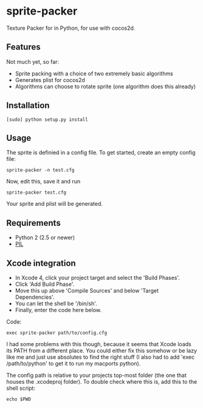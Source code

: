 # sprite-packer

Texture Packer for in Python, for use with cocos2d.

## Features

Not much yet, so far:

 * Sprite packing with a choice of two extremely basic algorithms
 * Generates plist for cocos2d
 * Algorithms can choose to rotate sprite (one algorithm does this already)

## Installation

    [sudo] python setup.py install

## Usage

The sprite is definied in a config file. To get started, create an empty config file:

    sprite-packer -n test.cfg

Now, edit this, save it and run

    sprite-packer test.cfg

Your sprite and plist will be generated.

## Requirements

 * Python 2 (2.5 or newer)
 * [PIL](http://www.pythonware.com/products/pil/)

## Xcode integration

 * In Xcode 4, click your project target and select the 'Build Phases'.
 * Click 'Add Build Phase'.
 * Move this up above 'Compile Sources' and below 'Target Dependencies'.
 * You can let the shell be '/bin/sh'.
 * Finally, enter the code here below.

Code:

    exec sprite-packer path/to/config.cfg

I had some problems with this though, because it seems that Xcode loads its PATH from a different place. You could either fix this somehow or be lazy like me and just use absolutes to find the right stuff (I also had to add 'exec /path/to/python' to get it to run my macports python). 

The config path is relative to your projects top-most folder (the one that houses the .xcodeproj folder). To double check where this is, add this to the shell script: 

    echo $PWD
